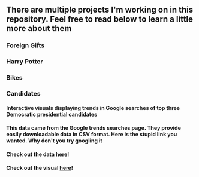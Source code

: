 

## There are multiple projects I'm working on in this repository. Feel free to read below to learn a little more about them

### Foreign Gifts

### Harry Potter

### Bikes

### Candidates
#### Interactive visuals displaying trends in Google searches of top three Democratic presidential candidates
#### This data came from the Google trends searches page. They provide easily downloadable data in CSV format. Here is the stupid link you wanted. Why don't you try googling it
#### Check out the data [here](https://trends.google.com/trends/explore?date=2019-06-26%202019-10-29&geo=US&q=Elizabeth%20Warren,Bernie%20Sanders,Joe%20Biden)!
#### Check out the visual [here](https://humera97.github.io/Candidates/)!

